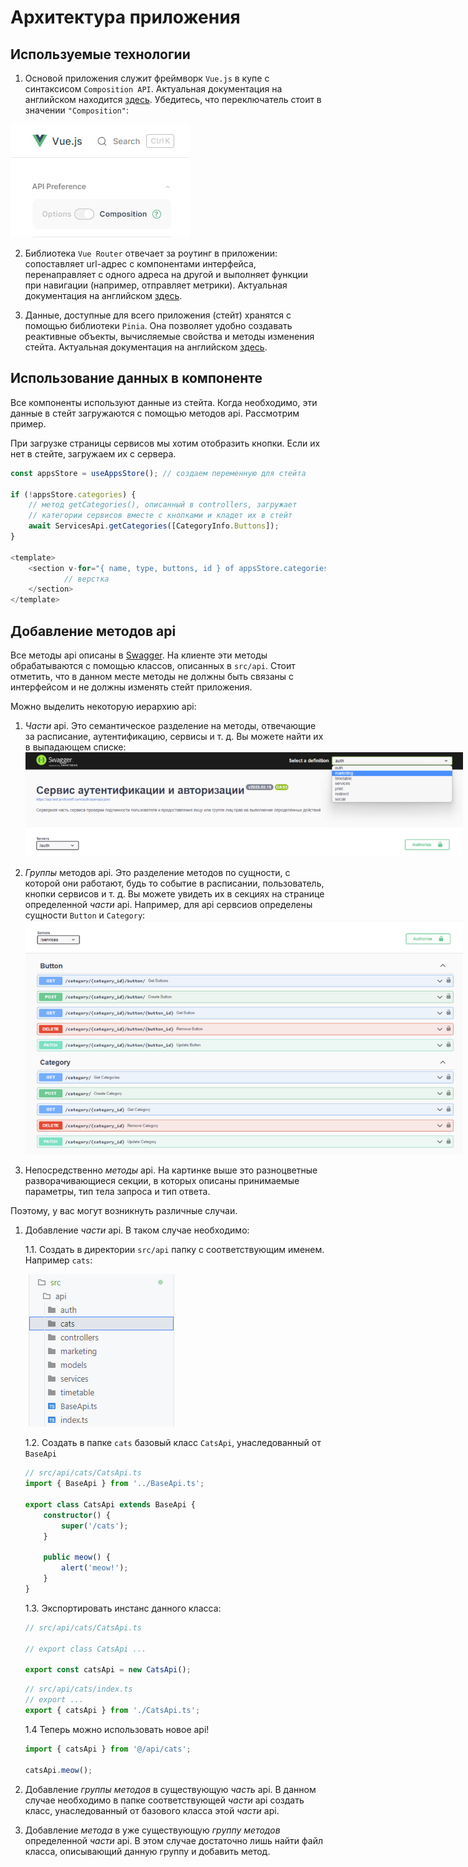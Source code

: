# Архитектура приложения

## Используемые технологии

1. Основой приложения служит фреймворк `Vue.js` в купе с синтаксисом `Composition API`. Актуальная документация на английском находится [здесь](https://vuejs.org/guide). Убедитесь, что переключатель стоит в значении `"Composition"`:

<img src="api_switch.jpg" alt="Скриншот главной страницы приложения" style="max-width: 700px">

2. Библиотека `Vue Router` отвечает за роутинг в приложении: сопоставляет url-адрес с компонентами интерфейса, перенаправляет с одного адреса на другой и выполняет функции при навигации (например, отправляет метрики). Актуальная документация на английском [здесь](https://router.vuejs.org/guide/).

3. Данные, доступные для всего приложения (стейт) хранятся с помощью библиотеки `Pinia`. Она позволяет удобно создавать реактивные объекты, вычисляемые свойства и методы изменения стейта. Актуальная документация на английском [здесь](https://pinia.vuejs.org/introduction.html).

## Использование данных в компоненте

Все компоненты используют данные из стейта. Когда необходимо, эти данные в стейт загружаются с помощью методов api. Рассмотрим пример.

При загрузке страницы сервисов мы хотим отобразить кнопки. Если их нет в стейте, загружаем их с сервера.

```typescript
const appsStore = useAppsStore(); // создаем переменную для стейта

if (!appsStore.categories) {
	// метод getCategories(), описанный в controllers, загружает
	// категории сервисов вместе с кнопками и кладет их в стейт
	await ServicesApi.getCategories([CategoryInfo.Buttons]);
}

<template>
	<section v-for="{ name, type, buttons, id } of appsStore.categories" class="section" :key="id">
            // верстка
	</section>
</template>
```

## Добавление методов api

Все методы api описаны в [Swagger](https://api.test.profcomff.com/). На клиенте эти методы обрабатываются с помощью классов, описанных в `src/api`. Стоит отметить, что в данном месте методы не должны быть связаны с интерфейсом и не должны изменять стейт приложения.

Можно выделить некоторую иерархию api:

1. _Части_ api. Это семантическое разделение на методы, отвечающие за расписание, аутентификацию, сервисы и т. д. Вы можете найти их в выпадающем списке:
   <img src="swagger_select.jpg" alt="Скриншот главной страницы приложения" style="max-width: 700px">

2. _Группы_ методов api. Это разделение методов по сущности, с которой они работают, будь то событие в расписании, пользователь, кнопки сервисов и т. д. Вы можете увидеть их в секциях на странице определенной _части_ api. Например, для api сервсиов определены сущности `Button` и `Category`:
   <img src="api_entities.jpg" alt="Скриншот главной страницы приложения" style="max-width: 700px">

3. Непосредственно _методы_ api. На картинке выше это разноцветные разворачивающиеся секции, в которых описаны принимаемые параметры, тип тела запроса и тип ответа.

Поэтому, у вас могут возникнуть различные случаи.

1. Добавление _части_ api. В таком случае необходимо:

    1.1. Создать в директории `src/api` папку с соответствующим именем. Например `cats`:

    <img src="src_api_cats.jpg" alt="Скриншот главной страницы приложения" style="max-width: 700px">

    1.2. Создать в папке `cats` базовый класс `CatsApi`, унаследованный от `BaseApi`

    ```typescript
    // src/api/cats/CatsApi.ts
    import { BaseApi } from '../BaseApi.ts';

    export class CatsApi extends BaseApi {
    	constructor() {
    		super('/cats');
    	}

    	public meow() {
    		alert('meow!');
    	}
    }
    ```

    1.3. Экспортировать инстанс данного класса:

    ```typescript
    // src/api/cats/CatsApi.ts

    // export class CatsApi ...

    export const catsApi = new CatsApi();
    ```

    ```typescript
    // src/api/cats/index.ts
    // export ...
    export { catsApi } from './CatsApi.ts';
    ```

    1.4 Теперь можно использовать новое api!

    ```typescript
    import { catsApi } from '@/api/cats';

    catsApi.meow();
    ```

2. Добавление _группы методов_ в существующую _часть_ api. В данном случае необходимо в папке соответствующей _части_ api создать класс, унаследованный от базового класса этой _части_ api.

3. Добавление _метода_ в уже существующую _группу методов_ определенной _части_ api. В этом случае достаточно лишь найти файл класса, описывающий данную группу и добавить метод.
